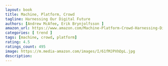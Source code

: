 ```yaml
---
layout: book
title: Machine, Platform, Crowd
tagline: Harnessing Our Digital Future
authors: [Andrew McAfee, Erik Brynjolfsson ]
amazon_url: https://www.amazon.com/Machine-Platform-Crowd-Harnessing-Digital-ebook/dp/B01MAWT25I
categories: [ trend ]
tags: [machine, crowd, platform]
rating: 4.5
ratings_count: 495
image: https://m.media-amazon.com/images/I/61fMJPXhDpL.jpg
description:
---
```

